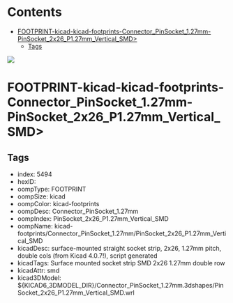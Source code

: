 



Contents
========

* [FOOTPRINT-kicad-kicad-footprints-Connector_PinSocket_1.27mm-PinSocket_2x26_P1.27mm_Vertical_SMD>](#footprint-kicad-kicad-footprints-connector_pinsocket_127mm-pinsocket_2x26_p127mm_vertical_smd)
	* [Tags](#tags)
  
![][im]
# FOOTPRINT-kicad-kicad-footprints-Connector_PinSocket_1.27mm-PinSocket_2x26_P1.27mm_Vertical_SMD>

## Tags

- index: 5494
- hexID: 
- oompType: FOOTPRINT
- oompSize: kicad
- oompColor: kicad-footprints
- oompDesc: Connector_PinSocket_1.27mm
- oompIndex: PinSocket_2x26_P1.27mm_Vertical_SMD
- oompName: kicad-footprints/Connector_PinSocket_1.27mm/PinSocket_2x26_P1.27mm_Vertical_SMD
- kicadDesc: surface-mounted straight socket strip, 2x26, 1.27mm pitch, double cols (from Kicad 4.0.7!), script generated
- kicadTags: Surface mounted socket strip SMD 2x26 1.27mm double row
- kicadAttr: smd
- kicad3DModel: ${KICAD6_3DMODEL_DIR}/Connector_PinSocket_1.27mm.3dshapes/PinSocket_2x26_P1.27mm_Vertical_SMD.wrl



[im]: image.png
